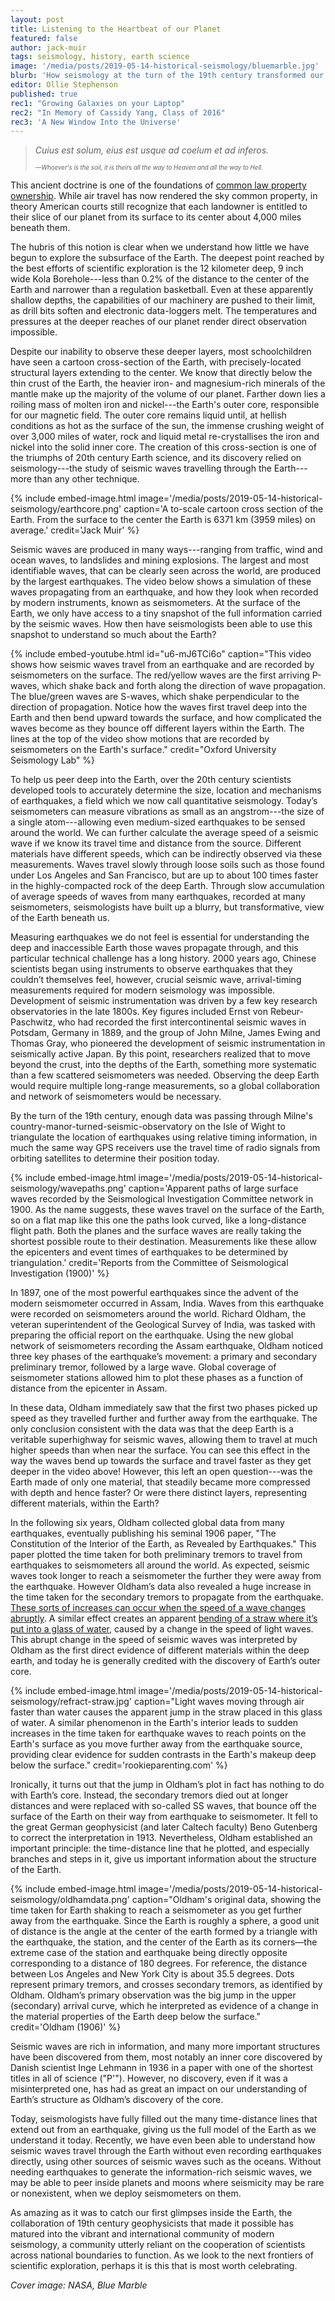 ```yaml
---
layout: post
title: Listening to the Heartbeat of our Planet
featured: false
author: jack-muir
tags: seismology, history, earth science
image: '/media/posts/2019-05-14-historical-seismology/bluemarble.jpg'
blurb: 'How seismology at the turn of the 19th century transformed our knowledge of the Earth'
editor: Ollie Stephenson
published: true
rec1: "Growing Galaxies on your Laptop"
rec2: "In Memory of Cassidy Yang, Class of 2016"
rec3: 'A New Window Into the Universe'
---
```

> *Cuius est solum, eius est usque ad coelum et ad inferos.*
> 
> <sub><sup>—*Whoever's is the soil, it is theirs all the way to Heaven and all the way to Hell.*</sup></sub>

This ancient doctrine is one of the foundations of [common law property ownership](https://en.wikipedia.org/wiki/Cuius_est_solum,_eius_est_usque_ad_coelum_et_ad_inferos). While air travel has now rendered the sky common property, in theory American courts still recognize that each landowner is entitled to their slice of our planet from its surface to its center about 4,000 miles beneath them. 

The hubris of this notion is clear when we understand how little we have begun to explore the subsurface of the Earth. The deepest point reached by the best efforts of scientific exploration is the 12 kilometer deep, 9 inch wide Kola Borehole---less than 0.2% of the distance to the center of the Earth and narrower than a regulation basketball. Even at these apparently shallow depths, the capabilities of our machinery are pushed to their limit, as drill bits soften and electronic data-loggers melt. The temperatures and pressures at the deeper reaches of our planet render direct observation impossible.

Despite our inability to observe these deeper layers, most schoolchildren have seen a cartoon cross-section of the Earth, with precisely-located structural layers extending to the center. We know that directly below the thin crust of the Earth, the heavier iron- and magnesium-rich minerals of the mantle make up the majority of the volume of our planet. Farther down lies a roiling mass of molten iron and nickel---the Earth's outer core, responsible for our magnetic field. The outer core remains liquid until, at hellish conditions as hot as the surface of the sun, the immense crushing weight of over 3,000 miles of water, rock and liquid metal re-crystallises the iron and nickel into the solid inner core. The creation of this cross-section is one of the triumphs of 20th century Earth science, and its discovery relied on seismology---the study of seismic waves travelling through the Earth---more than any other technique.

{% include embed-image.html image='/media/posts/2019-05-14-historical-seismology/earthcore.png' caption='A to-scale cartoon cross section of the Earth. From the surface to the center the Earth is 6371 km (3959 miles) on average.' credit='Jack Muir' %}

Seismic waves are produced in many ways---ranging from traffic, wind and ocean waves,  to landslides and mining explosions. The largest and most identifiable waves, that can be clearly seen across the world, are produced by the largest earthquakes. The video below shows a simulation of these waves propagating from an earthquake, and how they look when recorded by modern instruments, known as seismometers. At the surface of the Earth, we only have access to a tiny snapshot of the full information carried by the seismic waves. How then have seismologists been able to use this snapshot to understand so much about the Earth? 

{% include embed-youtube.html id="u6-mJ6TCi6o" caption="This video shows how seismic waves travel from an earthquake and are recorded by seismometers on the surface. The red/yellow waves are the first arriving P-waves, which shake back and forth along the direction of wave propagation. The blue/green waves are S-waves, which shake perpendicular to the direction of propagation. Notice how the waves first travel deep into the Earth and then bend upward towards the surface, and how complicated the waves become as they bounce off different layers within the Earth. The lines at the top of the video show motions that are recorded by seismometers on the Earth's surface." credit="Oxford University Seismology Lab" %}

To help us peer deep into the Earth, over the 20th century scientists developed tools to accurately determine the size, location and mechanisms of earthquakes, a field which we now call quantitative seismology. Today’s seismometers can measure vibrations as small as an angstrom---the size of a single atom---allowing even medium-sized earthquakes to be sensed around the world.  We can further calculate the average speed of a seismic wave if we know its travel time and distance from the source. Different materials have different speeds, which can be indirectly observed via these measurements. Waves travel slowly through loose soils such as those found under Los Angeles and San Francisco, but are up to about 100 times faster in the highly-compacted rock of the deep Earth. Through slow accumulation of average speeds of waves from many earthquakes, recorded at many seismometers, seismologists have built up a blurry, but transformative, view of the Earth beneath us.

Measuring earthquakes we do not feel is essential for understanding the deep and inaccessible Earth those waves propagate through, and this particular technical challenge has a long history. 2000 years ago, Chinese scientists began using instruments to observe earthquakes that they couldn’t themselves feel, however, crucial seismic wave, arrival-timing measurements required for modern seismology was impossible. Development of seismic instrumentation was driven by a few key research observatories in the late 1800s. Key figures included Ernst von Rebeur-Paschwitz, who had recorded the first intercontinental seismic waves in Potsdam, Germany in 1889, and the group of John Milne, James Ewing and Thomas Gray, who pioneered the development of seismic instrumentation in seismically active Japan. By this point, researchers realized that to move beyond the crust, into the depths of the Earth, something more systematic than a few scattered seismometers was needed. Observing the deep Earth would require multiple long-range measurements, so a global collaboration and network of seismometers would be necessary. 

By the turn of the 19th century, enough data was passing through Milne's country-manor-turned-seismic-observatory on the Isle of Wight to triangulate the location of earthquakes using relative timing information, in much the same way GPS receivers use the travel time of radio signals from orbiting satellites to determine their position today. 

{% include embed-image.html image='/media/posts/2019-05-14-historical-seismology/wavepaths.png' caption='Apparent paths of large surface waves recorded by the Seismological Investigation Committee network in 1900. As the name suggests, these waves travel on the surface of the Earth, so on a flat map like this one the paths look curved, like a long-distance flight path. Both the planes and the surface waves are really taking the shortest possible route to their destination. Measurements like these allow the epicenters and event times of earthquakes to be determined by triangulation.' credit='Reports from the Committee of Seismological Investigation (1900)' %}

In 1897, one of the most powerful earthquakes since the advent of the modern seismometer occurred in Assam, India. Waves from this earthquake were recorded on seismometers around the world. Richard Oldham, the veteran superintendent of the Geological Survey of India, was tasked with preparing the official report on the earthquake. Using the new global network of seismometers recording the Assam earthquake, Oldham noticed three key phases of the earthquake’s movement: a primary and secondary preliminary tremor, followed by a large wave. Global coverage of seismometer stations allowed him to plot these phases as a function of distance from the epicenter in Assam. 

In these data, Oldham immediately saw that the first two phases picked up speed as they travelled further and further away from the earthquake. The only conclusion consistent with the data was that the deep Earth is a veritable superhighway for seismic waves, allowing them to travel at much higher speeds than when near the surface. You can see this effect in the way the waves bend up towards the surface and travel faster as they get deeper in the video above! However, this left an open question---was the Earth made of only one material, that steadily became more compressed with depth and hence faster? Or were there distinct layers, representing different materials, within the Earth?

In the following six years, Oldham collected global data from many earthquakes, eventually publishing his seminal 1906 paper, "The Constitution of the Interior of the Earth, as Revealed by Earthquakes." This paper plotted the time taken for both preliminary tremors to travel from earthquakes to seismometers all around the world. As expected, seismic waves took longer to reach a seismometer the further they were away from the earthquake. However Oldham’s data also revealed a huge increase in the time taken for the secondary tremors to propagate from the earthquake. [These sorts of increases can occur when the speed of a wave changes abruptly](https://www.khanacademy.org/science/cosmology-and-astronomy/earth-history-topic/seismic-waves-tutorial/v/refraction-of-seismic-waves). A similar effect creates an apparent [bending of a straw where it’s put into a glass of water](https://www.rookieparenting.com/refraction-optical-illusions-stem-science-experiments/), caused by a change in the speed of light waves. This abrupt change in the speed of seismic waves was interpreted by Oldham as the first direct evidence of different materials within the deep earth, and today he is generally credited with the discovery of Earth’s outer core.

{% include embed-image.html image='/media/posts/2019-05-14-historical-seismology/refract-straw.jpg' caption="Light waves moving through air faster than water causes the apparent jump in the straw placed in this glass of water.  A similar phenomenon in the Earth's interior leads to sudden increases in the time taken for earthquake waves to reach points on the Earth's surface as you move further away from the earthquake source, providing clear evidence for sudden contrasts in the Earth's makeup deep below the surface." credit='rookieparenting.com' %}

Ironically, it turns out that the jump in Oldham’s plot in fact has nothing to do with Earth’s core. Instead, the secondary tremors died out at longer distances and were replaced with so-called SS waves, that bounce off the surface of the Earth on their way from earthquake to seismometer. It fell to the great German geophysicist (and later Caltech faculty) Beno Gutenberg to correct the interpretation in 1913. Nevertheless, Oldham established an important principle: the time-distance line that he plotted, and especially branches and steps in it, give us important information about the structure of the Earth. 

{% include embed-image.html image='/media/posts/2019-05-14-historical-seismology/oldhamdata.png' caption="Oldham's original data, showing the time taken for Earth shaking to reach a seismometer as you get further away from the earthquake. Since the Earth is roughly a sphere, a good unit of distance is the angle at the center of the earth formed by a triangle with the earthquake, the station, and the center of the Earth as its corners—the extreme case of the station and earthquake being directly opposite corresponding to a distance of 180 degrees. For reference, the distance between Los Angeles and New York City is about 35.5 degrees. Dots represent primary tremors, and crosses secondary tremors, as identified by Oldham. Oldham’s primary observation was the big jump in the upper (secondary) arrival curve, which he interpreted as evidence of a change in the material properties of the Earth deep below the surface." credit='Oldham (1906)' %}

Seismic waves are rich in information, and many more important structures have been discovered from them, most notably an inner core discovered by Danish scientist Inge Lehmann in 1936 in a paper with one of the shortest titles in all of science ("P'"). However, no discovery,  even if it was a misinterpreted one, has had as great an impact on our understanding of Earth’s structure as Oldham’s discovery of the core.

Today, seismologists have fully filled out the many time-distance lines that extend out from an earthquake, giving us the full model of the Earth as we understand it today. Recently, we have even  been able to understand how seismic waves travel through the Earth without even recording earthquakes directly, using other sources of seismic waves such as the oceans. Without needing earthquakes to generate the information-rich seismic waves, we may be able to peer inside planets and moons where seismicity may be rare or nonexistent, when we deploy seismometers on them.

As amazing as it was to catch our first glimpses inside the Earth, the collaboration of 19th century geophysicists that made it possible has matured into the vibrant and international community of modern seismology, a community utterly reliant on the cooperation of scientists across national boundaries to function. As we look to the next frontiers of scientific exploration, perhaps it is this that is most worth celebrating.

*Cover image: NASA, Blue Marble*
